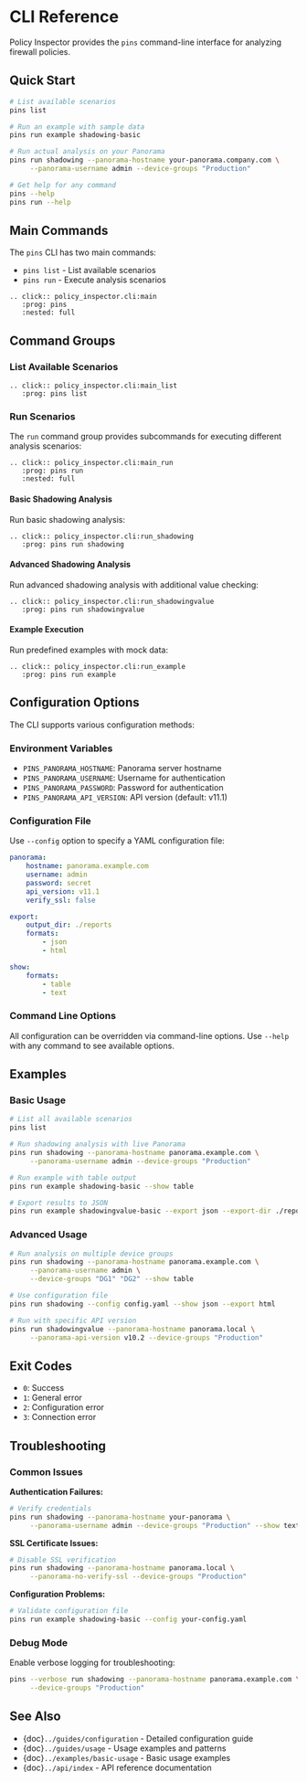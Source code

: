 # CLI Reference

Policy Inspector provides the `pins` command-line interface for analyzing firewall policies.

## Quick Start

```bash
# List available scenarios
pins list

# Run an example with sample data
pins run example shadowing-basic

# Run actual analysis on your Panorama
pins run shadowing --panorama-hostname your-panorama.company.com \
     --panorama-username admin --device-groups "Production"

# Get help for any command
pins --help
pins run --help
```

## Main Commands

The `pins` CLI has two main commands:

- `pins list` - List available scenarios
- `pins run` - Execute analysis scenarios

```{eval-rst}
.. click:: policy_inspector.cli:main
   :prog: pins
   :nested: full
```

## Command Groups

### List Available Scenarios

```{eval-rst}
.. click:: policy_inspector.cli:main_list
   :prog: pins list
```

### Run Scenarios

The `run` command group provides subcommands for executing different analysis scenarios:

```{eval-rst}
.. click:: policy_inspector.cli:main_run
   :prog: pins run
   :nested: full
```

#### Basic Shadowing Analysis

Run basic shadowing analysis:

```{eval-rst}
.. click:: policy_inspector.cli:run_shadowing
   :prog: pins run shadowing
```

#### Advanced Shadowing Analysis

Run advanced shadowing analysis with additional value checking:

```{eval-rst}
.. click:: policy_inspector.cli:run_shadowingvalue
   :prog: pins run shadowingvalue
```

#### Example Execution

Run predefined examples with mock data:

```{eval-rst}
.. click:: policy_inspector.cli:run_example
   :prog: pins run example
```

## Configuration Options

The CLI supports various configuration methods:

### Environment Variables

- `PINS_PANORAMA_HOSTNAME`: Panorama server hostname
- `PINS_PANORAMA_USERNAME`: Username for authentication
- `PINS_PANORAMA_PASSWORD`: Password for authentication
- `PINS_PANORAMA_API_VERSION`: API version (default: v11.1)

### Configuration File

Use `--config` option to specify a YAML configuration file:

```yaml
panorama:
    hostname: panorama.example.com
    username: admin
    password: secret
    api_version: v11.1
    verify_ssl: false

export:
    output_dir: ./reports
    formats:
        - json
        - html

show:
    formats:
        - table
        - text
```

### Command Line Options

All configuration can be overridden via command-line options. Use `--help` with any command to see available options.

## Examples

### Basic Usage

```bash
# List all available scenarios
pins list

# Run shadowing analysis with live Panorama
pins run shadowing --panorama-hostname panorama.example.com \
     --panorama-username admin --device-groups "Production"

# Run example with table output
pins run example shadowing-basic --show table

# Export results to JSON
pins run example shadowingvalue-basic --export json --export-dir ./reports
```

### Advanced Usage

```bash
# Run analysis on multiple device groups
pins run shadowing --panorama-hostname panorama.example.com \
     --panorama-username admin \
     --device-groups "DG1" "DG2" --show table

# Use configuration file
pins run shadowing --config config.yaml --show json --export html

# Run with specific API version
pins run shadowingvalue --panorama-hostname panorama.local \
     --panorama-api-version v10.2 --device-groups "Production"
```

## Exit Codes

- `0`: Success
- `1`: General error
- `2`: Configuration error
- `3`: Connection error

## Troubleshooting

### Common Issues

**Authentication Failures:**

```bash
# Verify credentials
pins run shadowing --panorama-hostname your-panorama \
     --panorama-username admin --device-groups "Production" --show text
```

**SSL Certificate Issues:**

```bash
# Disable SSL verification
pins run shadowing --panorama-hostname panorama.local \
     --panorama-no-verify-ssl --device-groups "Production"
```

**Configuration Problems:**

```bash
# Validate configuration file
pins run example shadowing-basic --config your-config.yaml
```

### Debug Mode

Enable verbose logging for troubleshooting:

```bash
pins --verbose run shadowing --panorama-hostname panorama.example.com \
     --device-groups "Production"
```

## See Also

- {doc}`../guides/configuration` - Detailed configuration guide
- {doc}`../guides/usage` - Usage examples and patterns
- {doc}`../examples/basic-usage` - Basic usage examples
- {doc}`../api/index` - API reference documentation
